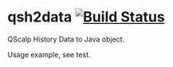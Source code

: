 qsh2data [![Build Status](https://travis-ci.org/alex09x/qsh2data.svg?branch=master)](https://travis-ci.org/alex09x/qsh2data)
========

QScalp History Data to Java object.

Usage example, see test.